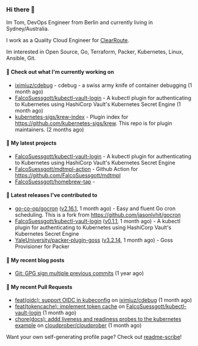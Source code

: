 ### Hi there 👋

Im Tom, DevOps Engineer from Berlin and currently living in Sydney/Australia.

I work as a Quality Cloud Engineer for [ClearRoute](https://clearroute.io).

Im interested in Open Source, Go, Terraform, Packer, Kubernetes, Linux, Ansible, Git.

#### 👷 Check out what I'm currently working on

- [iximiuz/cdebug](https://github.com/iximiuz/cdebug) - cdebug - a swiss army knife of container debugging (1 month ago)
- [FalcoSuessgott/kubectl-vault-login](https://github.com/FalcoSuessgott/kubectl-vault-login) - A kubectl plugin for authenticating to Kubernetes using HashiCorp Vault&#39;s Kubernetes Secret Engine (1 month ago)
- [kubernetes-sigs/krew-index](https://github.com/kubernetes-sigs/krew-index) - Plugin index for https://github.com/kubernetes-sigs/krew. This repo is for plugin maintainers. (2 months ago)

#### 🌱 My latest projects

- [FalcoSuessgott/kubectl-vault-login](https://github.com/FalcoSuessgott/kubectl-vault-login) - A kubectl plugin for authenticating to Kubernetes using HashiCorp Vault&#39;s Kubernetes Secret Engine
- [FalcoSuessgott/mdtmpl-action](https://github.com/FalcoSuessgott/mdtmpl-action) - Github Action for https://github.com/FalcoSuessgott/mdtmpl
- [FalcoSuessgott/homebrew-tap](https://github.com/FalcoSuessgott/homebrew-tap) - 

#### 🔭 Latest releases I've contributed to

- [go-co-op/gocron](https://github.com/go-co-op/gocron) ([v2.16.1](https://github.com/go-co-op/gocron/releases/tag/v2.16.1), 1 month ago) - Easy and fluent Go cron scheduling. This is a fork from https://github.com/jasonlvhit/gocron
- [FalcoSuessgott/kubectl-vault-login](https://github.com/FalcoSuessgott/kubectl-vault-login) ([v0.1.1](https://github.com/FalcoSuessgott/kubectl-vault-login/releases/tag/v0.1.1), 1 month ago) - A kubectl plugin for authenticating to Kubernetes using HashiCorp Vault&#39;s Kubernetes Secret Engine
- [YaleUniversity/packer-plugin-goss](https://github.com/YaleUniversity/packer-plugin-goss) ([v3.2.14](https://github.com/YaleUniversity/packer-plugin-goss/releases/tag/v3.2.14), 1 month ago) - Goss Provisioner for Packer

#### 📜 My recent blog posts

- [Git: GPG sign multiple previous commits](https://morelly.de/post/20240328_git_gpg_sign_commits/) (1 year ago)

#### 🔨 My recent Pull Requests

- [feat(oidc): support OIDC in kubeconfig](https://github.com/iximiuz/cdebug/pull/75) on [iximiuz/cdebug](https://github.com/iximiuz/cdebug) (1 month ago)
- [feat(tokencache): implement token cache](https://github.com/FalcoSuessgott/kubectl-vault-login/pull/14) on [FalcoSuessgott/kubectl-vault-login](https://github.com/FalcoSuessgott/kubectl-vault-login) (1 month ago)
- [chore(docs): addd liveness and readiness probes to the kubernetes example](https://github.com/cloudprober/cloudprober/pull/1023) on [cloudprober/cloudprober](https://github.com/cloudprober/cloudprober) (1 month ago)

Want your own self-generating profile page? Check out [readme-scribe](https://github.com/muesli/readme-scribe)!